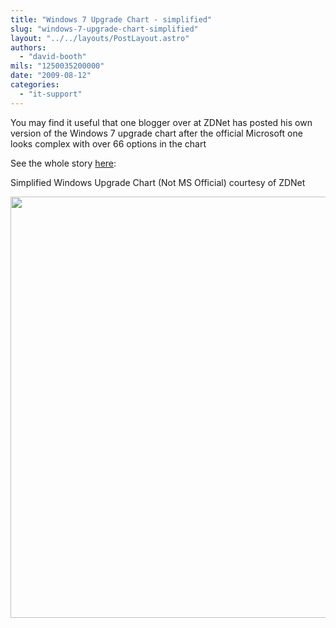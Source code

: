 ```yaml
---
title: "Windows 7 Upgrade Chart - simplified"
slug: "windows-7-upgrade-chart-simplified"
layout: "../../layouts/PostLayout.astro"
authors: 
  - "david-booth"
mils: "1250035200000"
date: "2009-08-12"
categories: 
  - "it-support"
---
```


You may find it useful that one blogger over at ZDNet has posted his own version of the Windows 7 upgrade chart after the official Microsoft one looks complex with over 66 options in the chart

See the whole story [here](http://blogs.zdnet.com/Bott/?p=1246):

Simplified Windows Upgrade Chart (Not MS Official) courtesy of ZDNet

[<img src="/images/windows-upgrade-chart-eb-remake-final3.png" width=539 height=674  >](http://blogs.zdnet.com/Bott/?p=1246)

